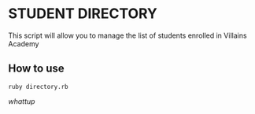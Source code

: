 # STUDENT DIRECTORY #

This script will allow you to manage the list of students enrolled
in Villains Academy

## How to use ##

```shell
ruby directory.rb
```

*whattup* 

